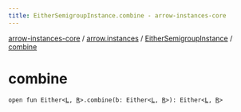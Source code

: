 ```yaml
---
title: EitherSemigroupInstance.combine - arrow-instances-core
---
```


[arrow-instances-core](../../index.html) / [arrow.instances](../index.html) / [EitherSemigroupInstance](index.html) / [combine](./combine.html)

# combine

`open fun Either<`[`L`](index.html#L)`, `[`R`](index.html#R)`>.combine(b: Either<`[`L`](index.html#L)`, `[`R`](index.html#R)`>): Either<`[`L`](index.html#L)`, `[`R`](index.html#R)`>`